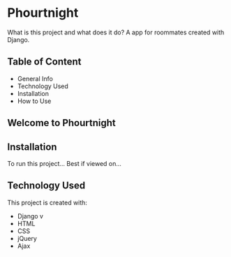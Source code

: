 # Phourtnight
What is this project and what does it do?
A app for roommates created with Django.

## Table of Content
- General Info
- Technology Used
- Installation
- How to Use
## Welcome to Phourtnight

## Installation
To run this project...
Best if viewed on...
## Technology Used
This project is created with:
- Django v
- HTML
- CSS
- jQuery
- Ajax